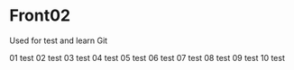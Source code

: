 # Front02
Used for test and learn Git


01 test
02 test
03 test
04 test
05 test
06 test
07 test
08 test
09 test
10 test






















































































































































